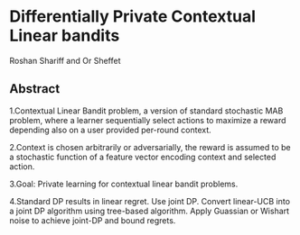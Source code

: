 # Differentially Private Contextual Linear bandits

Roshan Shariff and Or Sheffet

## Abstract

1.Contextual Linear Bandit problem, a version of standard stochastic MAB problem, where a learner sequentially select actions to maximize a reward depending also on a user provided per-round context.

2.Context is chosen arbitrarily or adversarially, the reward is assumed to be a stochastic function of a feature vector encoding context and selected action.

3.Goal: Private learning for contextual linear bandit problems.

4.Standard DP results in linear regret. Use joint DP. Convert linear-UCB into a joint DP algorithm using tree-based algorithm. Apply Guassian or Wishart noise to achieve joint-DP and bound regrets.

